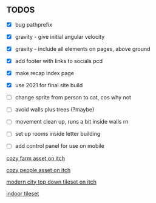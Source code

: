 ## TODOS

- [x] bug pathprefix
- [x] gravity - give initial angular velocity
- [x] gravity - include all elements on pages, above ground
- [x] add footer with links to socials pcd
- [x] make recap index page 
- [x] use 2021 for final site build
- [ ] change sprite from person to cat, cos why not
- [ ] avoid walls plus trees (?maybe)
- [ ] movement clean up, runs a bit inside walls rn
- [ ] set up rooms inside letter building
- [ ] add control panel for use on mobile  


[cozy farm asset on itch](https://shubibubi.itch.io/cozy-farm)


[cozy people asset on itch](https://shubibubi.itch.io/cozy-people)

[modern city top down tileset on itch](https://emily2.itch.io/modern-city)

[indoor tileset](https://tilation.itch.io/16x16-small-indoor-tileset)